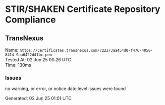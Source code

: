 # STIR/SHAKEN Certificate Repository Compliance

## TransNexus

Name: `https://certificates.transnexus.com/722J/3aa454d0-f476-4050-8414-9aa6422d41bc.pem`\
Tested At: 02 Jun 25 00:26 UTC\
Time: 130ms

### Issues

no warning, or error, or notice date level issues were found

Generated: 02 Jun 25 01:01 UTC